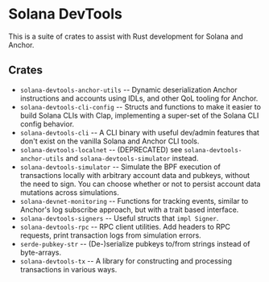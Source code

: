 # Solana DevTools

This is a suite of crates to assist with Rust development for Solana and Anchor.

## Crates

- `solana-devtools-anchor-utils` -- Dynamic deserialization Anchor instructions and accounts using IDLs, and other QoL tooling for Anchor.
- `solana-devtools-cli-config` -- Structs and functions to make it easier to build Solana CLIs with Clap, implementing a super-set of the Solana CLI config behavior.
- `solana-devtools-cli` -- A CLI binary with useful dev/admin features that don't exist on the vanilla Solana and Anchor CLI tools.
- `solana-devtools-localnet` -- (DEPRECATED) see `solana-devtools-anchor-utils` and `solana-devtools-simulator` instead.
- `solana-devtools-simulator` -- Simulate the BPF execution of transactions locally with arbitrary account data and pubkeys, without the need to sign. You can choose whether or not to persist account data mutations across simulations.
- `solana-devnet-monitoring` -- Functions for tracking events, similar to Anchor's log subscribe approach, but with a trait based interface.
- `solana-devtools-signers` -- Useful structs that `impl Signer`.
- `solana-devtools-rpc` -- RPC client utilities. Add headers to RPC requests, print transaction logs from simulation errors.
- `serde-pubkey-str` -- (De-)serialize pubkeys to/from strings instead of byte-arrays.
- `solana-devtools-tx` -- A library for constructing and processing transactions in various ways.
